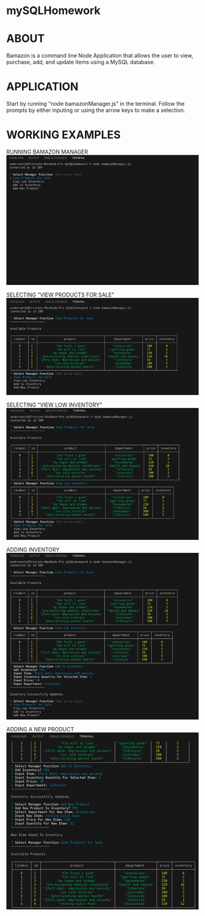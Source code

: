 # mySQLHomework

# ABOUT

Bamazon is a command line Node Application that allows the user to view, purchase, add, and update items using a MySQL database.

# APPLICATION

Start by running "node bamazonManager.js" in the terminal.
Follow the prompts by either inputing or using the arrow keys to make a selection.

# WORKING EXAMPLES

RUNNING BAMAZON MANAGER
![example-one](/Images/example1.jpeg)

SELECTING "VIEW PRODUCTS FOR SALE"
![example-two](/Images/example2.jpeg)

SELECTING "VIEW LOW INVENTORY"
![example-three](/Images/example3.jpeg)

ADDING INVENTORY
![example-four](/Images/example4.jpeg)

ADDING A NEW PRODUCT
![example-five](/Images/example5.jpeg)



